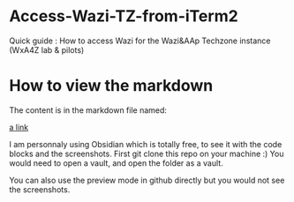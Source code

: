 # Access-Wazi-TZ-from-iTerm2
Quick guide : How to access Wazi for the Wazi&amp;AAp Techzone instance (WxA4Z lab &amp; pilots)

# How to view the markdown
The content is in the markdown file named: 

[a link](https://github.com/AlexisP1909/Access-Wazi-TZ-from-iTerm2/blob/main/Connect%20to%20the%20Wazi%20in%20Wazi%26AAP%20TZ%20instance%20from%20iterm2%20using%20c3270%20(MacOs).md)

I am personnaly using Obsidian which is totally free, to see it with the code blocks and the screenshots. 
First git clone this repo on your machine :)
You would need to open a vault, and open the folder as a vault.

You can also use the preview mode in github directly but you would not see the screenshots.
